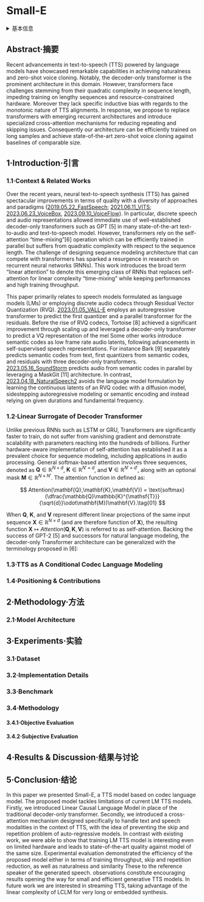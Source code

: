 # Small-E

<details>
<summary>基本信息</summary>

- 标题: "Small-E: Small Language Model with Linear Attention for Efficient Speech Synthesis"
- 作者:
  - 01 Theodor Lemerle 法国索邦大学
  - 02 Nicolas Obin 法国索邦大学
  - 03 Axel Roebel 法国索邦大学
- 链接:
  - [ArXiv](https://arxiv.org/abs/2406.04467)
  - [Publication]()
  - [Github](https://github.com/theodorblackbird/lina-speech)
  - [Demo]()
- 文件:
  - [ArXiv](_PDF/2406.04467v2__Small-E__Small_Language_Model_with_Linear_Attention_for_Efficient_Speech_Synthesis.pdf)
  - [Publication] #TODO

</details>

## Abstract·摘要

Recent advancements in text-to-speech (TTS) powered by language models have showcased remarkable capabilities in achieving naturalness and zero-shot voice cloning.
Notably, the decoder-only transformer is the prominent architecture in this domain.
However, transformers face challenges stemming from their quadratic complexity in sequence length, impeding training on lengthy sequences and resource-constrained hardware.
Moreover they lack specific inductive bias with regards to the monotonic nature of TTS alignments.
In response, we propose to replace transformers with emerging recurrent architectures and introduce specialized cross-attention mechanisms for reducing repeating and skipping issues.
Consequently our architecture can be efficiently trained on long samples and achieve state-of-the-art zero-shot voice cloning against baselines of comparable size.

## 1·Introduction·引言

### 1.1·Context & Related Works

Over the recent years, neural text-to-speech synthesis (TTS) has gained spectacular improvements in terms of quality with a diversity of approaches and paradigms ([2019.05.22_FastSpeech](../Acoustic/2019.05.22_FastSpeech.md); [2021.06.11_VITS](../E2E/2021.06.11_VITS.md); [2023.06.23_VoiceBox](2023.06.23_VoiceBox.md), [2023.09.10_VoiceFlow](../Diffusion/2023.09.10_VoiceFlow.md)).
In particular, discrete speech and audio representations allowed immediate use of well-established decoder-only transformers such as GPT [5] in many state-of-the-art text-to-audio and text-to-speech model.
However, transformers rely on the self-attention “time-mixing”[6] operation which can be efficiently trained in parallel but suffers from quadratic complexity with respect to the sequence length.
The challenge of designing sequence modeling architecture that can compete with transformers has sparked a resurgence in research on recurrent neural networks (RNNs).
This work introduces the broad term “linear attention” to denote this emerging class of RNNs that replaces self-attention for linear complexity “time-mixing” while keeping performances and high training throughput.

This paper primarily relates to speech models formulated as language models (LMs) or employing discrete audio codecs through Residual Vector Quantization (RVQ).
[2023.01.05_VALL-E](2023.01.05_VALL-E.md) employs an autoregressive transformer to predict the first quantizer and a parallel transformer for the residuals.
Before the rise of RVQ codecs, Tortoise [8] achieved a significant improvement through scaling up and leveraged a decoder-only transformer to predict a VQ representation of the mel Some other works introduce semantic codes as low frame rate audio latents, following advancements in self-supervised speech representations.
For instance Bark [9] separately predicts semantic codes from text, first quantizers from semantic codes, and residuals with three decoder-only transformers.
[2023.05.16_SoundStorm](2023.05.16_SoundStorm.md) predicts audio from semantic codes in parallel by leveraging a MaskGit [11] architecture.
In contrast, [2023.04.18_NaturalSpeech2](../Diffusion/2023.04.18_NaturalSpeech2.md) avoids the language model formulation by learning the continuous latents of an RVQ codec with a diffusion model, sidestepping autoregressive modeling or semantic encoding and instead relying on given durations and fundamental frequency.

### 1.2·Linear Surrogate of Decoder Transformer

Unlike previous RNNs such as LSTM or GRU, Transformers are significantly faster to train, do not suffer from vanishing gradient and demonstrate scalability with parameters reaching into the hundreds of billions.
Further hardware-aware implementation of self-attention has established it as a prevalent choice for sequence modeling, including applications in audio processing.
General softmax-based attention involves three sequences, denoted as $\mathbf{Q}\in \mathbb{R}^{N\times d}$, $\mathbf{K}\in \mathbb{R}^{N'\times d}$, and $\mathbf{V}\in \mathbb{R}^{N'\times d'}$, along with an optional mask $\mathbf{M}\in \mathbb{R}^{N\times N'}$.
The attention function in defined as:

$$
  Attention(\mathbf{Q},\mathbf{K},\mathbf{V}) = \text{softmax}(\dfrac{\mathbb{Q}\mathbb{K}^{\mathsf{T}}}{\sqrt{d}}\odot\mathbf{M})\mathbf{V}.\tag{01}
$$

When $\mathbf{Q}$, $\mathbf{K}$, and $\mathbf{V}$ represent different linear projections of the same input sequence $\mathbf{X}\in \mathbb{R}^{N\times d}$ (and are therefore function of $\mathbf{X}$), the resulting function $\mathbf{X}\mapsto Attention(\mathbf{Q},\mathbf{K},\mathbf{V})$ is referred to as self-attention.
Backing the success of GPT-2 [5] and successors for natural language modeling, the decoder-only Transformer architecture can be generalized with the terminology proposed in [6]:

### 1.3·TTS as A Conditional Codec Language Modeling

### 1.4·Positioning & Contributions

## 2·Methodology·方法

### 2.1·Model Architecture

## 3·Experiments·实验

### 3.1·Dataset

### 3.2·Implementation Details

### 3.3·Benchmark

### 3.4·Methodology

#### 3.4.1·Objective Evaluation

#### 3.4.2·Subjective Evaluation

## 4·Results & Discussion·结果与讨论

## 5·Conclusion·结论

In this paper we presented Small-E, a TTS model based on codec language model.
The proposed model tackles limitations of current LM TTS models.
Firstly, we introduced Linear Causal Language Model in place of the traditional decoder-only transformer.
Secondly, we introduced a cross-attention mechanism designed specifically to handle text and speech modalities in the context of TTS, with the idea of preventing the skip and repetition problem of auto-regressive models.
In contrast with existing work, we were able to show that training LM TTS model is interesting even on limited hardware and leads to state-of-the-art quality against model of the same size.
Experimental evaluation demonstrated the efficiency of the proposed model either in terms of training throughput, skip and repetition reduction, as well as naturalness and similarity These to the reference speaker of the generated speech. observations constitute encouraging results opening the way for small and efficient generative TTS models.
In future work we are interested in streaming TTS, taking advantage of the linear complexity of LCLM for very long or embedded synthesis.